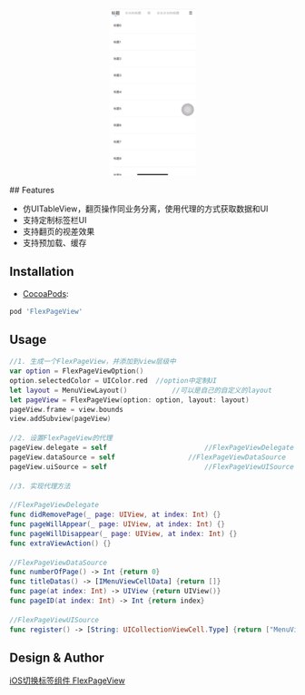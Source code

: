 <p align="center">
    <img src="https://github.com/nullLuli/FlexPageView/blob/master/1552911813695.gif" width="30%" height="30%" alt="Screenshot Preview" />
</p>
## Features

* 仿UITableView，翻页操作同业务分离，使用代理的方式获取数据和UI
* 支持定制标签栏UI
* 支持翻页的视差效果
* 支持预加载、缓存

## Installation

* <a href="https://guides.cocoapods.org/using/using-cocoapods.html" target="_blank">CocoaPods</a>:

```ruby
pod 'FlexPageView'
```
## Usage

```swift
//1. 生成一个FlexPageView，并添加到view层级中
var option = FlexPageViewOption()
option.selectedColor = UIColor.red 	//option中定制UI
let layout = MenuViewLayout() 			//可以是自己的自定义的layout
let pageView = FlexPageView(option: option, layout: layout)
pageView.frame = view.bounds
view.addSubview(pageView)

//2. 设置FlexPageView的代理
pageView.delegate = self						//FlexPageViewDelegate
pageView.dataSource = self					//FlexPageViewDataSource
pageView.uiSource = self						//FlexPageViewUISource

//3. 实现代理方法

//FlexPageViewDelegate
func didRemovePage(_ page: UIView, at index: Int) {}
func pageWillAppear(_ page: UIView, at index: Int) {}
func pageWillDisappear(_ page: UIView, at index: Int) {}
func extraViewAction() {}

//FlexPageViewDataSource
func numberOfPage() -> Int {return 0}
func titleDatas() -> [IMenuViewCellData] {return []}
func page(at index: Int) -> UIView {return UIView()}
func pageID(at index: Int) -> Int {return index}

//FlexPageViewUISource
func register() -> [String: UICollectionViewCell.Type] {return ["MenuViewCellData": MenuViewCellData.self]}
```
## Design & Author
[iOS切换标签组件 FlexPageView](https://www.jianshu.com/p/d1044a1939d1)